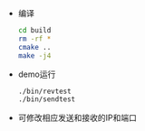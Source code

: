 * 编译

  ~~~sh
  cd build
  rm -rf *
  cmake ..
  make -j4
  ~~~

* demo运行

  ~~~sh
  ./bin/revtest
  ./bin/sendtest
  ~~~

* 可修改相应发送和接收的IP和端口
